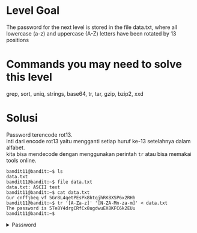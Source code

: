 # Level Goal
The password for the next level is stored in the file data.txt, where all lowercase (a-z) and uppercase (A-Z) letters have been rotated by 13 positions

# Commands you may need to solve this level
grep, sort, uniq, strings, base64, tr, tar, gzip, bzip2, xxd

# Solusi
Password terencode rot13.\
inti dari encode rot13 yaitu mengganti setiap huruf ke-13 setelahnya dalam alfabet.\
kita bisa mendecode dengan menggunakan perintah ```tr``` atau bisa memakai tools online.
```
bandit11@bandit:~$ ls
data.txt
bandit11@bandit:~$ file data.txt
data.txt: ASCII text
bandit11@bandit:~$ cat data.txt
Gur cnffjbeq vf 5Gr8L4qetPEsPk8htqjhRK8XSP6x2RHh
bandit11@bandit:~$ tr '[A-Za-z]' '[N-ZA-Mn-za-m]' < data.txt
The password is 5Te8Y4drgCRfCx8ugdwuEX8KFC6k2EUu
bandit11@bandit:~$ 
```
<details>
<summary>Password</summary>
5Te8Y4drgCRfCx8ugdwuEX8KFC6k2EUu
</details>
